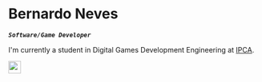 # Bernardo Neves
***`Software/Game Developer`***

I'm currently a student in Digital Games Development Engineering at [IPCA](https://ipca.pt/en/).


<p align="left">
  <a href="https://discord.com/users/704291752588345354/"><img height="25" src="https://img.shields.io/badge/-Neves%231977-5865F2?logo=discord&logoColor=white"/>
  <!--<a href="https://www.linkedin.com/in/bernardo-neves-154718238/"><img  height="25" src="https://img.shields.io/badge/-Bernardo%20Neves-0A66C2?logo=linkedin&logoColor=white"/>
</p>
  
<!-- ---
 
<!--<img src="https://github-readme-stats.vercel.app/api?username=BernardoNeves&show_icons=true&hide_border=true&count_private=true&include_all_commits=false&theme=transparent&hide_rank=true"/>
  
<!-----

<!--<a href="https://github.com/BernardoNeves/PDW_2"><img width="278" src="https://denvercoder1-github-readme-stats.vercel.app/api/pin/?username=BernardoNeves&repo=PDW_2&theme=github_dark&hide_border=false&show_icons=true&show_description=true"/>

